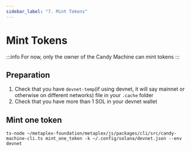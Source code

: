```yaml
---
sidebar_label: "7. Mint Tokens"
---
```


# Mint Tokens
:::info
For now, only the owner of the Candy Machine can mint tokens
:::

## Preparation
1. Check that you have `devnet-temp`(if using devnet, it will say mainnet or otherwise on different networks) file in your `.cache` folder
2. Check that you have more than 1 SOL in your devnet wallet

## Mint one token
```
ts-node ~/metaplex-foundation/metaplex/js/packages/cli/src/candy-machine-cli.ts mint_one_token -k ~/.config/solana/devnet.json --env devnet
```
